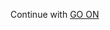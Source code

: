 
Continue with [GO ON](https://github.com/plipp/scalatron/blob/master/Scalatron/doc/markdown/Scalatron%20Tutorial.md#bot-3-checking-the-opcode)